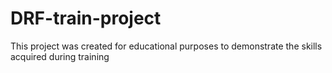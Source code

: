 # DRF-train-project
This project was created for educational purposes to demonstrate the skills acquired during training

